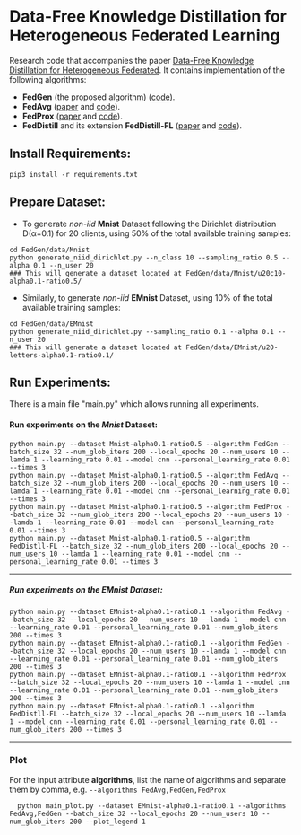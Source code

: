 # Data-Free Knowledge Distillation for Heterogeneous Federated Learning

Research code that accompanies the paper [Data-Free Knowledge Distillation for Heterogeneous Federated](https://arxiv.org/pdf/2105.10056.pdf).
It contains implementation of the following algorithms:
* **FedGen** (the proposed algorithm) ([code](https://github.com/zhuangdizhu/FedGen/blob/main/FLAlgorithms/servers/serverpFedGen.py)).
* **FedAvg** ([paper](https://arxiv.org/pdf/1602.05629.pdf) and [code](https://github.com/zhuangdizhu/FedGen/blob/main/FLAlgorithms/servers/serveravg.py)).
* **FedProx** ([paper](https://arxiv.org/pdf/1812.06127.pdf) and [code](https://github.com/zhuangdizhu/FedGen/blob/main/FLAlgorithms/servers/serverFedProx.py)).
* **FedDistill** and its extension **FedDistill-FL** ([paper](https://arxiv.org/pdf/2011.02367.pdf) and [code](https://github.com/zhuangdizhu/FedGen/blob/main/FLAlgorithms/servers/serverFedDistill.py)).

## Install Requirements:
```pip3 install -r requirements.txt```

  
## Prepare Dataset: 
* To generate *non-iid* **Mnist** Dataset following the Dirichlet distribution D(&alpha;=0.1) for 20 clients, using 50% of the total available training samples:
<pre><code>cd FedGen/data/Mnist
python generate_niid_dirichlet.py --n_class 10 --sampling_ratio 0.5 --alpha 0.1 --n_user 20
### This will generate a dataset located at FedGen/data/Mnist/u20c10-alpha0.1-ratio0.5/
</code></pre>
    

- Similarly, to generate *non-iid* **EMnist** Dataset, using 10% of the total available training samples:
<pre><code>cd FedGen/data/EMnist
python generate_niid_dirichlet.py --sampling_ratio 0.1 --alpha 0.1 --n_user 20 
### This will generate a dataset located at FedGen/data/EMnist/u20-letters-alpha0.1-ratio0.1/
</code></pre> 

## Run Experiments: 

There is a main file "main.py" which allows running all experiments.

#### Run experiments on the *Mnist* Dataset:
```
python main.py --dataset Mnist-alpha0.1-ratio0.5 --algorithm FedGen --batch_size 32 --num_glob_iters 200 --local_epochs 20 --num_users 10 --lamda 1 --learning_rate 0.01 --model cnn --personal_learning_rate 0.01 --times 3 
python main.py --dataset Mnist-alpha0.1-ratio0.5 --algorithm FedAvg --batch_size 32 --num_glob_iters 200 --local_epochs 20 --num_users 10 --lamda 1 --learning_rate 0.01 --model cnn --personal_learning_rate 0.01 --times 3 
python main.py --dataset Mnist-alpha0.1-ratio0.5 --algorithm FedProx --batch_size 32 --num_glob_iters 200 --local_epochs 20 --num_users 10 --lamda 1 --learning_rate 0.01 --model cnn --personal_learning_rate 0.01 --times 3 
python main.py --dataset Mnist-alpha0.1-ratio0.5 --algorithm FedDistll-FL --batch_size 32 --num_glob_iters 200 --local_epochs 20 --num_users 10 --lamda 1 --learning_rate 0.01 --model cnn --personal_learning_rate 0.01 --times 3 
```
----

##### Run experiments on the *EMnist* Dataset:
```
python main.py --dataset EMnist-alpha0.1-ratio0.1 --algorithm FedAvg --batch_size 32 --local_epochs 20 --num_users 10 --lamda 1 --model cnn --learning_rate 0.01 --personal_learning_rate 0.01 --num_glob_iters 200 --times 3 
python main.py --dataset EMnist-alpha0.1-ratio0.1 --algorithm FedGen --batch_size 32 --local_epochs 20 --num_users 10 --lamda 1 --model cnn --learning_rate 0.01 --personal_learning_rate 0.01 --num_glob_iters 200 --times 3 
python main.py --dataset EMnist-alpha0.1-ratio0.1 --algorithm FedProx --batch_size 32 --local_epochs 20 --num_users 10 --lamda 1 --model cnn --learning_rate 0.01 --personal_learning_rate 0.01 --num_glob_iters 200 --times 3 
python main.py --dataset EMnist-alpha0.1-ratio0.1 --algorithm FedDistll-FL --batch_size 32 --local_epochs 20 --num_users 10 --lamda 1 --model cnn --learning_rate 0.01 --personal_learning_rate 0.01 --num_glob_iters 200 --times 3 

```
----

### Plot
For the input attribute **algorithms**, list the name of algorithms and separate them by comma, e.g. `--algorithms FedAvg,FedGen,FedProx`
```
  python main_plot.py --dataset EMnist-alpha0.1-ratio0.1 --algorithms FedAvg,FedGen --batch_size 32 --local_epochs 20 --num_users 10 --num_glob_iters 200 --plot_legend 1
```
